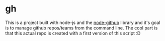 gh
==

This is a project built with node-js and the [node-github](https://github.com/mikedeboer/node-github) library and it's goal is to manage github repos/teams from the command line. The cool part is that this actual repo is created with a first version of this script :D
